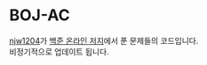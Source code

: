 # BOJ-AC

[njw1204](https://www.acmicpc.net/user/njw1204)가 [백준 온라인 저지](https://www.acmicpc.net/)에서 푼 문제들의 코드입니다.  
비정기적으로 업데이트 됩니다.
